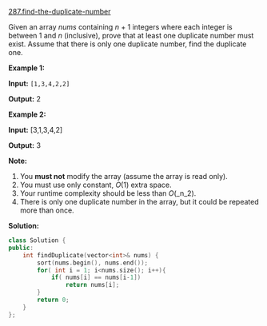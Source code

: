 [287.find-the-duplicate-number](https://leetcode.com/problems/find-the-duplicate-number/)  

Given an array _nums_ containing _n_ + 1 integers where each integer is between 1 and _n_ (inclusive), prove that at least one duplicate number must exist. Assume that there is only one duplicate number, find the duplicate one.

**Example 1:**

  
**Input:** `[1,3,4,2,2]`
  
**Output:** 2
  

**Example 2:**

  
**Input:** \[3,1,3,4,2\]
  
**Output:** 3

**Note:**

1.  You **must not** modify the array (assume the array is read only).
2.  You must use only constant, _O_(1) extra space.
3.  Your runtime complexity should be less than _O_(_n_2).
4.  There is only one duplicate number in the array, but it could be repeated more than once.  



**Solution:**  

```cpp
class Solution {
public:
    int findDuplicate(vector<int>& nums) {
        sort(nums.begin(), nums.end());
        for( int i = 1; i<nums.size(); i++){
            if( nums[i] == nums[i-1])
                return nums[i];
        }
        return 0;
    }
};
```
      